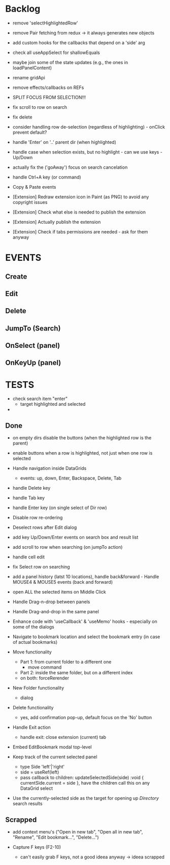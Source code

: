 # Backlog

- remove 'selectHighlightedRow'

- remove Pair fetching from redux -> it always generates new objects
- add custom hooks for the callbacks that depend on a 'side' arg
- check all useAppSelect for shallowEquals
- maybe join some of the state updates (e.g., the ones in loadPanelContent)

- rename gridApi
- remove effects/callbacks on REFs

- SPLIT FOCUS FROM SELECTION!!!

- fix scroll to row on search

- fix delete

- consider handling row de-selection (regardless of highlighting) - onClick prevent default?

- handle 'Enter' on '..' parent dir (when highlighted)

- handle case when selection exists, but no highlight - can we use keys - Up/Down

- actually fix the ('goAway') focus on search cancelation
- handle Ctrl+A key (or command)

- Copy & Paste events

- [Extension] Redraw extension icon in Paint (as PNG) to avoid any copyright issues
- [Extension] Check what else is needed to publish the extension
- [Extension] Actually publish the extension
- [Extension] Check if tabs permissions are needed - ask for them anyway

# EVENTS

## Create

## Edit

## Delete

## JumpTo (Search)

## OnSelect (panel)

## OnKeyUp (panel)

# TESTS

- check search item "enter"
  - target highlighted and selected
-

## Done

- on empty dirs disable the buttons (when the highlighted row is the parent)

- enable buttons when a row is highlighted, not just when one row is selected

- Handle navigation inside DataGrids

  - events: up, down, Enter, Backspace, Delete, Tab

- handle Delete key
- handle Tab key
- handle Enter key (on single select of Dir row)

- Disable row re-ordering

- Deselect rows after Edit dialog

- add key Up/Down/Enter events on search box and result list

- add scroll to row when searching (on jumpTo action)

- handle cell edit

- fix Select row on searching

- add a panel history (latst 10 locations), handle back&forward - Handle MOUSE4 & MOUSE5 events (back and forward)

- open ALL the selected items on Middle Click

- Handle Drag-n-drop between panels

- Handle Drag-and-drop in the same panel

- Enhance code with 'useCallback' & 'useMemo' hooks - especially on some of the dialogs

- Navigate to bookmark location and select the bookmark entry (in case of actual bookmarks)

- Move functionality

  - Part 1: from current folder to a different one
    - move command
  - Part 2: inside the same folder, but on a different index

  * on both: forceRerender

- New Folder functionality

  - dialog

- Delete functionality

  - yes, add confirmation pop-up, default focus on the 'No' button

- Handle Exit action

  - handle exit: close extension (current) tab

- Embed EditBookmark modal top-level

- Keep track of the current selected panel

  - type Side 'left'|'right'
  - side = useRef<Side>(left)
  - pass callback to children: updateSelectedSide(side) :void { currentSide.current = side }, have the children call this on any DataGrid select

- Use the currently-selected side as the target for opening up _Directory_ search results

## Scrapped

- add context menu's ("Open in new tab", "Open all in new tab", "Rename", "Edit bookmark...", "Delete...")

- Capture F keys (F2-10)
  - can't easily grab F keys, not a good ideea anyway -> ideea scrapped
